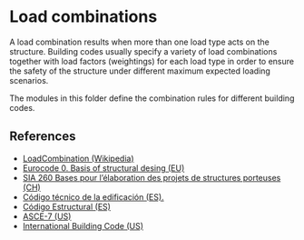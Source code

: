 # Load combinations
A load combination results when more than one load type acts on the structure. Building codes usually specify a variety of load combinations together with load factors (weightings) for each load type in order to ensure the safety of the structure under different maximum expected loading scenarios.

The modules in this folder define the combination rules for different building codes.

## References
- [LoadCombination (Wikipedia)](https://en.wikipedia.org/wiki/Structural_load#Load_combinations)
- [Eurocode 0. Basis of structural desing (EU)](https://eurocodes.jrc.ec.europa.eu/showpage.php?id=130)
- [SIA 260 Bases pour l’élaboration des projets de structures porteuses (CH)](https://www.sia.ch/fr/services/articles-contributions/detail/article/norme-revisee-260-bases/)
- [Código técnico de la edificación (ES).](https://www.codigotecnico.org/pdf/Documentos/SE/DBSE.pdf)
- [Código Estructural (ES)](https://boe.es/boe/dias/2021/08/10/pdfs/BOE-A-2021-13681.pdf)
- [ASCE-7 (US)](https://www.asce.org/publications-and-news/asce-7)
- [International Building Code (US)](https://codes.iccsafe.org/content/IBC2021P1)
